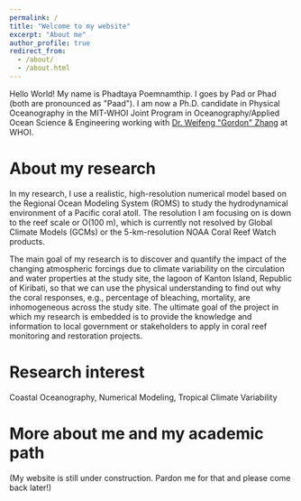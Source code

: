 ```yaml
---
permalink: /
title: "Welcome to my website"
excerpt: "About me"
author_profile: true
redirect_from: 
  - /about/
  - /about.html
---
```


Hello World! My name is Phadtaya Poemnamthip. I goes by Pad or Phad (both are pronounced as "Paad"). I am now a Ph.D. candidate in Physical Oceanography in the MIT-WHOI Joint Program in Oceanography/Applied Ocean Science & Engineering working with [Dr. Weifeng "Gordon" Zhang](https://www2.whoi.edu/staff/wzhang/) at WHOI.

About my research
======
In my research, I use a realistic, high-resolution numerical model based on the Regional Ocean Modeling System (ROMS) to study the hydrodynamical environment of a Pacific coral atoll. The resolution I am focusing on is down to the reef scale or O(100 m), which is currently not resolved by Global Climate Models (GCMs) or the 5-km-resolution NOAA Coral Reef Watch products.

The main goal of my research is to discover and quantify the impact of the changing atmospheric forcings due to climate variability on the circulation and water properties at the study site, the lagoon of Kanton Island, Republic of Kiribati, so that we can use the physical understanding to find out why the coral responses, e.g., percentage of bleaching, mortality, are inhomogeneous across the study site. The ultimate goal of the project in which my research is embedded is to provide the knowledge and information to local government or stakeholders to apply in coral reef monitoring and restoration projects.

Research interest
======
Coastal Oceanography, Numerical Modeling, Tropical Climate Variability

More about me and my academic path
======
(My website is still under construction. Pardon me for that and please come back later!)
